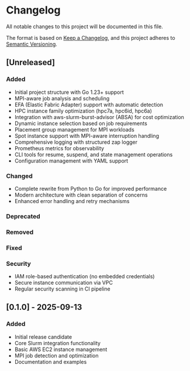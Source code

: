 # Changelog

All notable changes to this project will be documented in this file.

The format is based on [Keep a Changelog](https://keepachangelog.com/en/1.0.0/),
and this project adheres to [Semantic Versioning](https://semver.org/spec/v2.0.0.html).

## [Unreleased]

### Added
- Initial project structure with Go 1.23+ support
- MPI-aware job analysis and scheduling
- EFA (Elastic Fabric Adapter) support with automatic detection
- HPC instance family optimization (hpc7a, hpc6id, hpc6a)
- Integration with aws-slurm-burst-advisor (ABSA) for cost optimization
- Dynamic instance selection based on job requirements
- Placement group management for MPI workloads
- Spot instance support with MPI-aware interruption handling
- Comprehensive logging with structured zap logger
- Prometheus metrics for observability
- CLI tools for resume, suspend, and state management operations
- Configuration management with YAML support

### Changed
- Complete rewrite from Python to Go for improved performance
- Modern architecture with clean separation of concerns
- Enhanced error handling and retry mechanisms

### Deprecated

### Removed

### Fixed

### Security
- IAM role-based authentication (no embedded credentials)
- Secure instance communication via VPC
- Regular security scanning in CI pipeline

## [0.1.0] - 2025-09-13

### Added
- Initial release candidate
- Core Slurm integration functionality
- Basic AWS EC2 instance management
- MPI job detection and optimization
- Documentation and examples